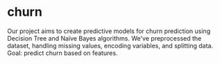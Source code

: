 # churn
Our project aims to create predictive models for churn prediction using Decision Tree and Naïve Bayes algorithms. We've preprocessed the dataset, handling missing values, encoding variables, and splitting data. Goal: predict churn based on features.
